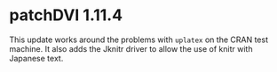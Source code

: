 # patchDVI 1.11.4

This update works around the problems with
`uplatex` on the CRAN test machine.  It also adds the Jknitr
driver to allow the use of knitr with Japanese text.
